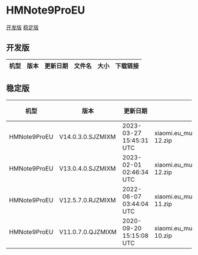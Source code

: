 # HMNote9ProEU
[开发版](#开发版)  [稳定版](#稳定版)
## 开发版
| 机型 | 版本 | 更新日期 | 文件名 | 大小 | 下载链接 |
| ---- | ---- | ---- | ---- | ---- | ---- |
## 稳定版
| 机型 | 版本 | 更新日期 | 文件名 | 大小 | 下载链接 |
| ---- | ---- | ---- | ---- | ---- | ---- |
| HMNote9ProEU | V14.0.3.0.SJZMIXM | 2023-03-27 15:45:31 UTC | xiaomi.eu_multi_HMNote9ProEU_V14.0.3.0.SJZMIXM_v14-12.zip | 3.6 GB | [SourceForge](https://sourceforge.net/projects/xiaomi-eu-multilang-miui-roms/files/xiaomi.eu/MIUI-STABLE-RELEASES/MIUIv14/xiaomi.eu_multi_HMNote9ProEU_V14.0.3.0.SJZMIXM_v14-12.zip/download) |
| HMNote9ProEU | V13.0.4.0.SJZMIXM | 2023-02-01 02:46:34 UTC | xiaomi.eu_multi_HMNote9ProEU_V13.0.4.0.SJZMIXM_v13-12.zip | 3.6 GB | [SourceForge](https://sourceforge.net/projects/xiaomi-eu-multilang-miui-roms/files/xiaomi.eu/MIUI-STABLE-RELEASES/MIUIv13/xiaomi.eu_multi_HMNote9ProEU_V13.0.4.0.SJZMIXM_v13-12.zip/download) |
| HMNote9ProEU | V12.5.7.0.RJZMIXM | 2022-06-07 03:44:04 UTC | xiaomi.eu_multi_HMNote9ProEU_V12.5.7.0.RJZMIXM_v12-11.zip | 2.9 GB | [SourceForge](https://sourceforge.net/projects/xiaomi-eu-multilang-miui-roms/files/xiaomi.eu/MIUI-STABLE-RELEASES/MIUIv12/xiaomi.eu_multi_HMNote9ProEU_V12.5.7.0.RJZMIXM_v12-11.zip/download) |
| HMNote9ProEU | V11.0.7.0.QJZMIXM | 2020-09-20 15:15:08 UTC | xiaomi.eu_multi_HMNote9ProEU_V11.0.7.0.QJZMIXM_v11-10.zip | 2.2 GB | [SourceForge](https://sourceforge.net/projects/xiaomi-eu-multilang-miui-roms/files/xiaomi.eu/MIUI-STABLE-RELEASES/MIUIv11/xiaomi.eu_multi_HMNote9ProEU_V11.0.7.0.QJZMIXM_v11-10.zip/download) |
